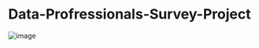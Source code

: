 # Data-Profressionals-Survey-Project
![image](https://user-images.githubusercontent.com/114427519/195193304-bb888a4f-30c2-4078-ba27-53f98601bfaf.png)
